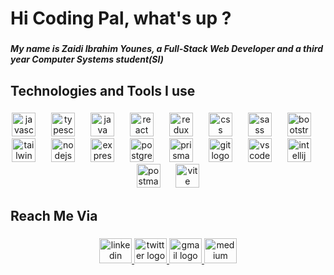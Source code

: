 <h1 align="left">Hi Coding Pal, what's up ?</h1>

###

<h5 align="left">My name is Zaidi Ibrahim Younes, a Full-Stack Web Developer and a third year Computer Systems student(SI)</h5>

###

<h2 align="left">Technologies and Tools I use</h2>

###

<div align="center">
  <img src="https://cdn.jsdelivr.net/gh/devicons/devicon/icons/javascript/javascript-plain.svg" height="38" alt="javascript logo"  />
  <img width="17" />
  <img src="https://cdn.jsdelivr.net/gh/devicons/devicon/icons/typescript/typescript-original.svg" height="38" alt="typescript logo"  />
  <img width="17" />
  <img src="https://cdn.jsdelivr.net/gh/devicons/devicon/icons/java/java-original.svg" height="38" alt="java logo"  />
  <img width="17" />
  <img src="https://cdn.jsdelivr.net/gh/devicons/devicon/icons/react/react-original.svg" height="38" alt="react logo"  />
  <img width="17" />
  <img src="https://skillicons.dev/icons?i=redux" height="38" alt="redux logo"  />
  <img width="17" />
  <img src="https://cdn.jsdelivr.net/gh/devicons/devicon/icons/css3/css3-original.svg" height="38" alt="css logo"  />
  <img width="17" />
  <img src="https://skillicons.dev/icons?i=sass" height="38" alt="sass logo"  />
  <img width="17" />
  <img src="https://cdn.jsdelivr.net/gh/devicons/devicon/icons/bootstrap/bootstrap-original.svg" height="38" alt="bootstrap logo"  />
  <img width="17" />
  <img src="https://cdn.simpleicons.org/tailwindcss/06B6D4" height="38" alt="tailwindcss logo"  />
  <img width="17" />
  <img src="https://cdn.jsdelivr.net/gh/devicons/devicon/icons/nodejs/nodejs-original.svg" height="38" alt="nodejs logo"  />
  <img width="17" />
  <img src="https://cdn.simpleicons.org/express/000000" height="38" alt="express logo"  />
  <img width="17" />
  <img src="https://cdn.jsdelivr.net/gh/devicons/devicon/icons/postgresql/postgresql-original.svg" height="38" alt="postgresql logo"  />
  <img width="17" />
  <img src="https://cdn.simpleicons.org/prisma/2D3748" height="38" alt="prisma logo"  />
  <img width="17" />
  <img src="https://cdn.jsdelivr.net/gh/devicons/devicon/icons/git/git-original-wordmark.svg" height="38" alt="git logo"  />
  <img width="17" />
  <img src="https://cdn.jsdelivr.net/gh/devicons/devicon/icons/vscode/vscode-original.svg" height="38" alt="vscode logo"  />
  <img width="17" />
  <img src="https://cdn.jsdelivr.net/gh/devicons/devicon/icons/intellij/intellij-original.svg" height="38" alt="intellij logo"  />
  <img width="17" />
  <img src="https://skillicons.dev/icons?i=postman" height="38" alt="postman logo"  />
  <img width="17" />
  <img src="https://skillicons.dev/icons?i=vite" height="38" alt="vite logo"  />
</div>

###

<h2 align="left">Reach Me Via</h2>

###

<div align="center">
  <a href="https://www.linkedin.com/in/ibrahim-zaidi-512a80243/" target="_blank">
    <img src="https://raw.githubusercontent.com/maurodesouza/profile-readme-generator/master/src/assets/icons/social/linkedin/default.svg" width="52" height="40" alt="linkedin logo"  />
  </a>
  <a href="https://x.com/brahimQlf64" target="_blank">
    <img src="https://raw.githubusercontent.com/maurodesouza/profile-readme-generator/master/src/assets/icons/social/twitter/default.svg" width="52" height="40" alt="twitter logo"  />
  </a>
  <a href="ibrahim.zaidi@univ-alger@dz" target="_blank">
    <img src="https://raw.githubusercontent.com/maurodesouza/profile-readme-generator/master/src/assets/icons/social/gmail/default.svg" width="52" height="40" alt="gmail logo"  />
  </a>
  <a href="https://medium.com/@zaidibrahim2003" target="_blank">
    <img src="https://raw.githubusercontent.com/maurodesouza/profile-readme-generator/master/src/assets/icons/social/medium/default.svg" width="52" height="40" alt="medium logo"  />
  </a>
</div>

###

###
